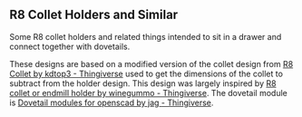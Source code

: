 ## R8 Collet Holders and Similar

Some R8 collet holders and related things intended to sit in a drawer and connect together with dovetails.

These designs are based on a modified version of the collet design from [R8 Collet by kdtop3 - Thingiverse](https://www.thingiverse.com/thing:4106427) used to get the dimensions of the collet to subtract from the holder design. This design was largely inspired by [R8 collet or endmill holder by winegummo - Thingiverse](https://www.thingiverse.com/thing:4595041). The dovetail module is [Dovetail modules for openscad by jag - Thingiverse](https://www.thingiverse.com/thing:10269).
